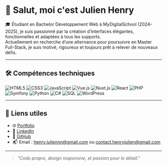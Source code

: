# 👋 Salut, moi c'est Julien Henry

🎓 Étudiant en Bachelor Développement Web à MyDigitalSchool (2024–2025), je suis passionné par la création d’interfaces élégantes, fonctionnelles et adaptées à tous les supports.  
Actuellement en recherche d’une alternance pour poursuivre en Master Full-Stack, je suis motivé, rigoureux et toujours prêt à relever de nouveaux défis.

---

## 🛠️ Compétences techniques

![HTML5](https://img.shields.io/badge/HTML5-E34F26?style=flat&logo=html5&logoColor=white)
![CSS3](https://img.shields.io/badge/CSS3-1572B6?style=flat&logo=css3&logoColor=white)
![JavaScript](https://img.shields.io/badge/JavaScript-F7DF1E?style=flat&logo=javascript&logoColor=black)
![Vue.js](https://img.shields.io/badge/Vue.js-4FC08D?style=flat&logo=vue.js&logoColor=white)
![Nuxt.js](https://img.shields.io/badge/Nuxt.js-00C58E?style=flat&logo=nuxt.js&logoColor=white)
![React](https://img.shields.io/badge/React-20232A?style=flat&logo=react&logoColor=61DAFB)
![PHP](https://img.shields.io/badge/PHP-777BB4?style=flat&logo=php&logoColor=white)
![Symfony](https://img.shields.io/badge/Symfony-000000?style=flat&logo=symfony&logoColor=white)
![Python](https://img.shields.io/badge/Python-3776AB?style=flat&logo=python&logoColor=white)
![C#](https://img.shields.io/badge/C%23-239120?style=flat&logo=c-sharp&logoColor=white)
![SQL](https://img.shields.io/badge/SQL-4479A1?style=flat&logo=postgresql&logoColor=white)
![WordPress](https://img.shields.io/badge/WordPress-21759B?style=flat&logo=wordpress&logoColor=white)

---

## 🔗 Liens utiles

- 🌐 [Portfolio](https://julienhenry.dev)
- 💼 [LinkedIn](https://www.linkedin.com/in/julien-henry76)
- 🧰 [GitHub](https://github.com/Ju-Henry1)
- 📬 Email : henry.juliennn@gmail.com ou contact.henryjulien@gmail.com

---

> *"Code propre, design responsive, et passion pour le détail."*
